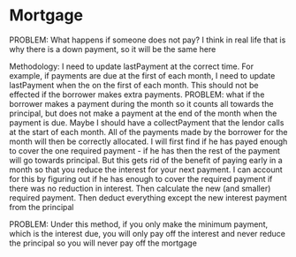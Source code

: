 # Mortgage

 PROBLEM: What happens if someone does not pay? I think in real life that is why
          there is a down payment, so it will be the same here
          
          
 Methodology: I need to update lastPayment at the correct time. For example,
             if payments are due at the first of each month, I need to update lastPayment 
             when the on the first of each month. This should not be effected if the borrower
             makes extra payments. PROBLEM: what if the borrower makes a payment during the month
             so it counts all towards the principal, but does not make a payment at the end of the 
             month when the payment is due. Maybe I should have a collectPayment that the lendor calls
             at the start of each month. All of the payments made by the borrower for the month will then 
             be correctly allocated. I will first find if he has payed enough to cover the one required
             payment - if he has then the rest of the payment will go towards principal. But this gets rid of
             the benefit of paying early in a month so that you reduce the interest for your next payment.
             I can account for this by figuring out if he has enough to cover the required payment
             if there was no reduction in interest. Then calculate the new (and smaller)  
             required payment. Then deduct everything except the new interest payment from the principal
             
             
 PROBLEM: Under this method, if you only make the minimum payment, which is the interest due,
          you will only pay off the interest and never reduce the principal so you will never 
          pay off the mortgage
    
